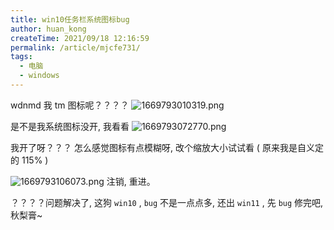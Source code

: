 ```yaml
---
title: win10任务栏系统图标bug
author: huan_kong
createTime: 2021/09/18 12:16:59
permalink: /article/mjcfe731/
tags: 
  - 电脑
  - windows
---
```


wdnmd 我 tm 图标呢？？？？
![1669793010319.png](https://img.huankong.top/i/2022/11/30/638704f35378a.png)

是不是我系统图标没开, 我看看
![1669793072770.png](https://img.huankong.top/i/2022/11/30/63870531acce8.png)

我开了呀？？？
怎么感觉图标有点模糊呀, 改个缩放大小试试看 ( 原来我是自义定的 115% ) 

![1669793106073.png](https://img.huankong.top/i/2022/11/30/63870552a4cff.png)
注销, 重进。

？？？？问题解决了, 这狗 `win10` , `bug` 不是一点点多, 还出 `win11` , 先 `bug` 修完吧, 秋梨膏~
